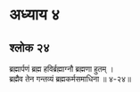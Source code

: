 # अध्याय ४

## श्लोक २४

ब्रह्मार्पणं ब्रह्म हविर्ब्रह्माग्नौ ब्रह्मणा हुतम् ।<br>ब्रह्मैव तेन गन्तव्यं ब्रह्मकर्मसमाधिना ॥ ४-२४॥<br><br>

